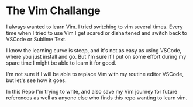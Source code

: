 # The Vim Challange

I always wanted to learn Vim. I tried switching to vim several times. Every time when I tried to use Vim I get scared or dishartened and switch back to VSCode or Sublime Text. 

I know the learning curve is steep, and it's not as easy as using VSCode, where you just install and go. But I'm sure if I put on some effort during my spare time I might be able to learn it for good. 

I'm not sure if I will be able to replace Vim with my routine editor VSCode, but let's see how it goes.

In this Repo I'm trying to write, and also save my Vim journey for future references as well as anyone else who finds this repo wanting to learn vim.
